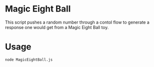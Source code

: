 # Magic Eight Ball

This script pushes a random number through a contol flow to generate a response one would get from a Magic Eight Ball toy.

# Usage 

`node MagicEightBall.js`
